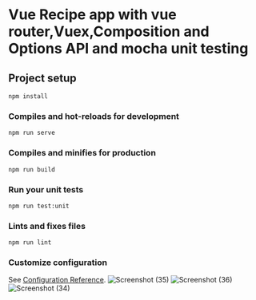 # Vue Recipe app with vue router,Vuex,Composition and Options API and mocha unit testing

## Project setup
```
npm install
```

### Compiles and hot-reloads for development
```
npm run serve
```

### Compiles and minifies for production
```
npm run build
```

### Run your unit tests
```
npm run test:unit
```

### Lints and fixes files
```
npm run lint
```

### Customize configuration
See [Configuration Reference](https://cli.vuejs.org/config/).
![Screenshot (35)](https://user-images.githubusercontent.com/66261341/169799048-2c7d4d5f-44cf-41e0-b7c0-5dcaefddbf52.png)
![Screenshot (36)](https://user-images.githubusercontent.com/66261341/169799092-ad088e01-d34e-4d42-8353-3729c57368f5.png)
![Screenshot (34)](https://user-images.githubusercontent.com/66261341/169799128-6294bb0e-2f03-4e9e-975f-534c41cffceb.png)
